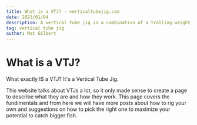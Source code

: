 ```yaml
---
title: What is a VTJ? - verticaltubejig.com
date: 2023/01/04
description: A vertical tube jig is a combination of a trolling weight, split rings and a treble or single hook
tag: vertical tube jig
author: Mat Gilbert
---
```


# What is a VTJ?

What exactly IS a VTJ? It's a Vertical Tube Jig.

This website talks about VTJs a lot, so it only made sense to create a page to describe what they are and
how they work. This page covers the fundimentals and from here we will have more posts about how to rig your
own and suggestions on how to pick the right one to maximize your potential to catch bigger fish.